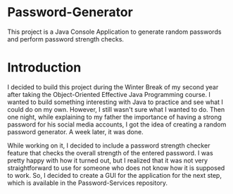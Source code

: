 # Password-Generator


This project is a Java Console Application to generate random passwords and perform password strength checks.

# Introduction


I decided to build this project during the Winter Break of my second year after taking the Object-Oriented 
Effective Java Programming course. I wanted to build something interesting with Java to practice and see what 
I could do on my own. However, I still wasn't sure what I wanted to do. Then one night, while explaining to my 
father the importance of having a strong password for his social media accounts, I got the idea of creating a random password generator. A week later, it was done.

While working on it, I decided to include a password strength checker feature that checks the overall strength 
of the entered password. I was pretty happy with how it turned out, but I realized that it was not very 
straightforward to use for someone who does not know how it is supposed to work. So, I decided to create a GUI 
for the application for the next step, which is available in the Password-Services repository.
